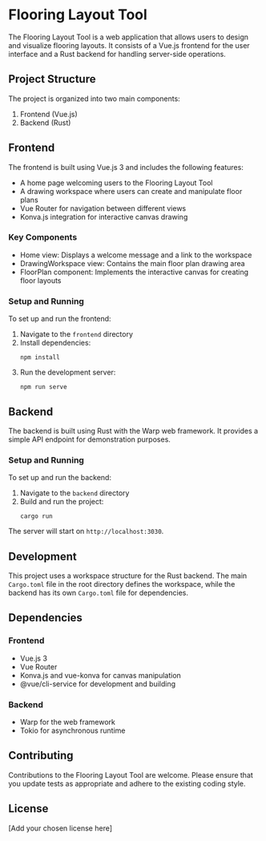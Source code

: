 # Flooring Layout Tool

The Flooring Layout Tool is a web application that allows users to design and visualize flooring layouts. It consists of a Vue.js frontend for the user interface and a Rust backend for handling server-side operations.

## Project Structure

The project is organized into two main components:

1. Frontend (Vue.js)
2. Backend (Rust)

## Frontend

The frontend is built using Vue.js 3 and includes the following features:

- A home page welcoming users to the Flooring Layout Tool
- A drawing workspace where users can create and manipulate floor plans
- Vue Router for navigation between different views
- Konva.js integration for interactive canvas drawing

### Key Components

- Home view: Displays a welcome message and a link to the workspace
- DrawingWorkspace view: Contains the main floor plan drawing area
- FloorPlan component: Implements the interactive canvas for creating floor layouts

### Setup and Running

To set up and run the frontend:

1. Navigate to the `frontend` directory
2. Install dependencies:
   ```
   npm install
   ```
3. Run the development server:
   ```
   npm run serve
   ```

## Backend

The backend is built using Rust with the Warp web framework. It provides a simple API endpoint for demonstration purposes.

### Setup and Running

To set up and run the backend:

1. Navigate to the `backend` directory
2. Build and run the project:
   ```
   cargo run
   ```

The server will start on `http://localhost:3030`.

## Development

This project uses a workspace structure for the Rust backend. The main `Cargo.toml` file in the root directory defines the workspace, while the backend has its own `Cargo.toml` file for dependencies.

## Dependencies

### Frontend
- Vue.js 3
- Vue Router
- Konva.js and vue-konva for canvas manipulation
- @vue/cli-service for development and building

### Backend
- Warp for the web framework
- Tokio for asynchronous runtime

## Contributing

Contributions to the Flooring Layout Tool are welcome. Please ensure that you update tests as appropriate and adhere to the existing coding style.

## License

[Add your chosen license here]

